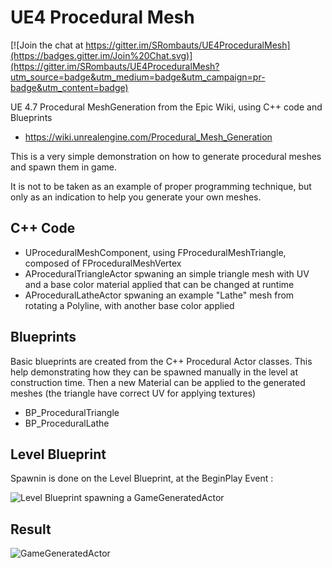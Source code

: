 UE4 Procedural Mesh
===================

[![Join the chat at https://gitter.im/SRombauts/UE4ProceduralMesh](https://badges.gitter.im/Join%20Chat.svg)](https://gitter.im/SRombauts/UE4ProceduralMesh?utm_source=badge&utm_medium=badge&utm_campaign=pr-badge&utm_content=badge)

UE 4.7 Procedural MeshGeneration from the Epic Wiki, using C++ code and Blueprints
 
 - https://wiki.unrealengine.com/Procedural_Mesh_Generation
 
 This is a very simple demonstration on how to generate procedural meshes and spawn them in game.
 
 It is not to be taken as an example of proper programming technique,
 but only as an indication to help you generate your own meshes.

## C++ Code

- UProceduralMeshComponent, using FProceduralMeshTriangle, composed of FProceduralMeshVertex 
- AProceduralTriangleActor spwaning an simple triangle mesh with UV and a base color material applied that can be changed at runtime
- AProceduralLatheActor spwaning an example "Lathe" mesh from rotating a Polyline, with another base color applied

## Blueprints

Basic blueprints are created from the C++ Procedural Actor classes.
This help demonstrating how they can be spawned manually in the level at construction time.
Then a new Material can be applied to the generated meshes (the triangle have correct UV for applying textures)
- BP_ProceduralTriangle
- BP_ProceduralLathe

## Level Blueprint

Spawnin is done on the Level Blueprint, at the BeginPlay Event :

 ![Level Blueprint spawning a GameGeneratedActor](https://raw.githubusercontent.com/SRombauts/UE4ProceduralMesh/master/LevelBlueprint.png "Level Blueprint spawning a GameGeneratedActor")

## Result

 ![GameGeneratedActor](https://raw.githubusercontent.com/SRombauts/UE4ProceduralMesh/master/ProceduralMesh.png "GameGeneratedActor")
